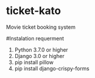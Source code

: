 # ticket-kato
Movie ticket booking system

#Instalation requerment 
1. Python 3.7.0 or higher 
2. Django 3.0 or higher
3. pip install pillow
4. pip install django-crispy-forms
